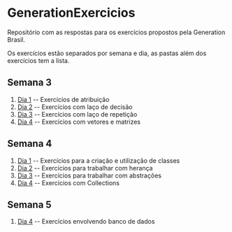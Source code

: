 # GenerationExercicios
Repositório com as respostas para os exercícios propostos pela Generation Brasil.

Os exercícios estão separados por semana e dia, as pastas além dos exercícios tem a lista.

## Semana 3

1. [Dia 1](https://github.com/JeanCarlos2017/GenerationExercicios/tree/master/src/semana3/dia1) -- Exercícios de atribuição
2. [Dia 2](https://github.com/JeanCarlos2017/GenerationExercicios/tree/master/src/semana3/dia2) -- Exercícios com laço de decisão
3. [Dia 3](https://github.com/JeanCarlos2017/GenerationExercicios/tree/master/src/semana3/dia3) -- Exercícios com laço de repetição
4. [Dia 4](https://github.com/JeanCarlos2017/GenerationExercicios/tree/master/src/semana3/dia4) -- Exercícios com vetores e matrizes


## Semana 4

1. [Dia 1](https://github.com/JeanCarlos2017/GenerationExercicios/tree/master/src/semana4/dia1) -- Exercícios para a criação e utilização de classes 
2. [Dia 2](https://github.com/JeanCarlos2017/GenerationExercicios/tree/master/src/semana4/dia2Heranca) -- Exercícios para trabalhar com herança 
3. [Dia 3](https://github.com/JeanCarlos2017/GenerationExercicios/tree/master/src/semana4/dia3Abstract) -- Exercícios para trabalhar com abstrações
4. [Dia 4](https://github.com/JeanCarlos2017/GenerationExercicios/tree/master/src/semana4/dia4/Collections) -- Exercícios com Collections 
 
 ## Semana 5
 1. [Dia 4](https://github.com/JeanCarlos2017/GenerationExercicios/tree/master/src/semana5/dia%2004) -- Exercícios envolvendo banco de dados
